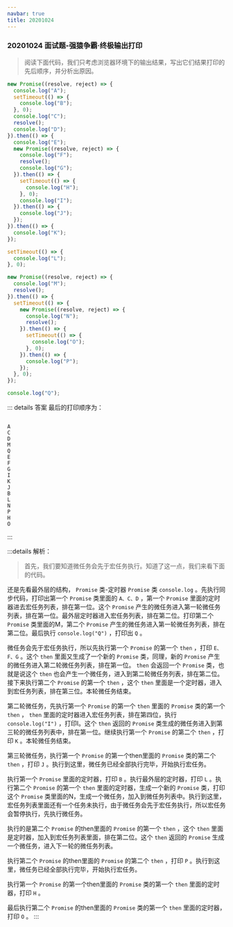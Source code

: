 ```yaml
---
navbar: true
title: 20201024
---
```


### 20201024 面试题-强猿争霸·终极输出打印

> 阅读下面代码，我们只考虑浏览器环境下的输出结果，写出它们结果打印的先后顺序，并分析出原因。

``` js
new Promise((resolve, reject) => {
  console.log("A");
  setTimeout(() => {
    console.log("B");
  }, 0);
  console.log("C");
  resolve();
  console.log("D");
}).then(() => {
  console.log("E");
  new Promise((resolve, reject) => {
    console.log("F");
    resolve();
    console.log("G");
  }).then(() => {
    setTimeout(() => {
      console.log("H");
    }, 0);
    console.log("I");
  }).then(() => {
    console.log("J");
  });
}).then(() => {
  console.log("K");
});

setTimeout(() => {
  console.log("L");
}, 0);

new Promise((resolve, reject) => {
  console.log("M");
  resolve();
}).then(() => {
  setTimeout(() => {
    new Promise((resolve, reject) => {
      console.log("N");
      resolve();
    }).then(() => {
      setTimeout(() => {
        console.log("O");
      }, 0);
    }).then(() => {
      console.log("P");
    });
  }, 0);
});

console.log("Q");
```

::: details 答案
最后的打印顺序为：

``` 

A
C
D
M
Q
E
F
G
I
K
J
B
L
N
P
H
O
```

:::

:::details 解析：

> 首先，我们要知道微任务会先于宏任务执行。知道了这一点，我们来看下面的代码。

还是先看最外层的结构， `Promise` 类-定时器 `Promise` 类 `console.log` 。先执行同步代码，打印出第一个 `Promise` 类里面的 `A、C、D` ，第一个 `Promise` 里面的定时器进去宏任务列表，排在第一位。这个 `Promise` 产生的微任务进入第一轮微任务列表，排在第一位。最外层定时器进入宏任务列表，排在第二位。打印第二个 `Promise` 类里面的M，第二个 `Promise` 产生的微任务进入第一轮微任务列表，排在第二位。最后执行 `console.log("Q")` ，打印出 `Q` 。

微任务会先于宏任务执行，所以先执行第一个 `Promise` 的第一个 `then` ，打印 `E、F、G` 。这个 `then` 里面又生成了一个新的 `Promise` 类，同理，新的 `Promise` 产生的微任务进入第二轮微任务列表，排在第一位。 `then` 会返回一个 `Promise` 类，也就是说这个 `then` 也会产生一个微任务，进入到第二轮微任务列表，排在第二位。接下来执行第二个 `Promise` 的第一个 `then` ，这个 `then` 里面是一个定时器，进入到宏任务列表，排在第三位。本轮微任务结束。

第二轮微任务，先执行第一个 `Promise` 的第一个 `then` 里面的 `Promise` 类的第一个 `then` ， `then` 里面的定时器进入宏任务列表，排在第四位，执行 `console.log("I")` ，打印I。这个 `then` 返回的 `Promise` 类生成的微任务进入到第三轮的微任务列表中，排在第一位。继续执行第一个 `Promise` 的第二个 `then` ，打印 `K` 。本轮微任务结束。

第三轮微任务，执行第一个 `Promise` 的第一个then里面的 `Promise` 类的第二个 `then` ，打印 `J` 。执行到这里，微任务已经全部执行完毕，开始执行宏任务。

执行第一个 `Promise` 里面的定时器，打印 `B` 。执行最外层的定时器，打印 `L` 。执行第二个 `Promise` 的第一个 `then` 里面的定时器，生成一个新的 `Promise` 类，打印这个 `Promise` 类里面的N，生成一个微任务，加入到微任务列表中。执行到这里，宏任务列表里面还有一个任务未执行，由于微任务会先于宏任务执行，所以宏任务会暂停执行，先执行微任务。

执行的是第二个 `Promise` 的then里面的 `Promise` 的第一个 `then` ，这个 `then` 里面是定时器，加入到宏任务列表里面，排在第二位。这个 `then` 返回的 `Promise` 生成一个微任务，进入下一轮的微任务列表。

执行第二个 `Promise` 的then里面的 `Promise` 的第二个 `then` ，打印 `P` 。执行到这里，微任务已经全部执行完毕，开始执行宏任务。

执行第一个 `Promise` 的第一个then里面的 `Promise` 类的第一个 `then` 里面的定时器，打印 `H` 。

最后执行第二个 `Promise` 的then里面的 `Promise` 类的第一个 `then` 里面的定时器，打印 `O` 。
:::
